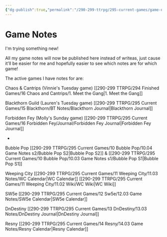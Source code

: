 ```yaml
---
{"dg-publish":true,"permalink":"/290-299-ttrpg/295-current-games/game-notes-site/","tags":"gardenEntry","dgHomeLink":true,"dgPassFrontmatter":false,"dgShowBacklinks":true,"dgShowLocalGraph":false,"dgShowInlineTitle":true}
---
```



# Game Notes


I'm trying something new!

All my game notes will now be published here instead of writeas, just cause it'll be easier for me and hopefully easier to see which notes are for which game!

The active games I have notes for are:

Chaos & Cantrips (Vinnie's Tuesday game)
[[290-299 TTRPG/294 Finished Games/16 Chaos and Cantrips/1. Meet the Gang|1. Meet the Gang]] 

Blackthorn Guild (Lauren's Tuesday game)
[[290-299 TTRPG/295 Current Games/15 Blackthorn/BT Notes/Blackthorn Journal|Blackthorn Journal]] 

Forbidden Fey (Molly's Sunday game)
[[290-299 TTRPG/295 Current Games/16 Forbidden Fey/Journal/Forbidden Fey Journal|Forbidden Fey Journal]] 

-

Bubble Pop 
[[290-299 TTRPG/295 Current Games/10 Bubble Pop/10.04 Game Notes s2/Bubble Pop S2|Bubble Pop S2]] & [[290-299 TTRPG/295 Current Games/10 Bubble Pop/10.03 Game Notes s1/Bubble Pop S1|Bubble Pop S1]]

Weeping City 
[[290-299 TTRPG/295 Current Games/11 Weeping City/11.03 Notes/WC Calendar|WC Calendar]]
[[290-299 TTRPG/295 Current Games/11 Weeping City/11.02 Wiki/WC Wiki|WC Wiki]]

SW5e 
[[290-299 TTRPG/295 Current Games/12 Sw5e/12.03 Game Notes/SW5e Calendar|SW5e Calendar]]

DnDestiny 
[[290-299 TTRPG/295 Current Games/13 DnDestiny/13.03 Notes/DnDestiny Journal|DnDestiny Journal]]

Resny 
[[290-299 TTRPG/295 Current Games/14 Resny/14.03 Game Notes/Resny Calendar|Resny Calendar]]


